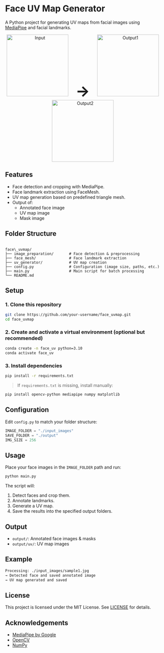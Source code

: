 # Face UV Map Generator

A Python project for generating UV maps from facial images using [MediaPipe](https://github.com/google/mediapipe) and facial landmarks.

<p align="center">
  <img src="./assets/input.jpg" alt="Input" width="200" />
  <strong style="font-size: 48px; margin: 0 20px;">→</strong>
  <img src="./assets/output1.jpg" alt="Output1" width="200" />
  <img src="./assets/output2.jpg" alt="Output2" width="200" />
</p>

## Features

- Face detection and cropping with MediaPipe.
- Face landmark extraction using FaceMesh.
- UV map generation based on predefined triangle mesh.
- Output of:
  - Annotated face image
  - UV map image
  - Mask image

## Folder Structure

```

face\_uvmap/
├── image_preparation/       # Face detection & preprocessing
├── face_mesh/               # Face landmark extraction
├── uv_generator/            # UV map creation
├── config.py                # Configuration (image size, paths, etc.)
├── main.py                  # Main script for batch processing
└── README.md

````

## Setup

### 1. Clone this repository

```bash
git clone https://github.com/your-username/face_uvmap.git
cd face_uvmap
````

### 2. Create and activate a virtual environment (optional but recommended)

```bash
conda create -n face_uv python=3.10
conda activate face_uv
```

### 3. Install dependencies

```bash
pip install -r requirements.txt
```

> If `requirements.txt` is missing, install manually:

```bash
pip install opencv-python mediapipe numpy matplotlib
```

## Configuration

Edit `config.py` to match your folder structure:

```python
IMAGE_FOLDER = "./input_images"
SAVE_FOLDER = "./output"
IMG_SIZE = 256
```

## Usage

Place your face images in the `IMAGE_FOLDER` path and run:

```bash
python main.py
```

The script will:

1. Detect faces and crop them.
2. Annotate landmarks.
3. Generate a UV map.
4. Save the results into the specified output folders.

## Output

* `output/`: Annotated face images & masks
* `output/uv/`: UV map images

## Example

```bash
Processing: ./input_images/sample1.jpg
→ Detected face and saved annotated image
→ UV map generated and saved
```

## License

This project is licensed under the MIT License. See [LICENSE](LICENSE) for details.

## Acknowledgements

* [MediaPipe by Google](https://github.com/google/mediapipe)
* [OpenCV](https://opencv.org/)
* [NumPy](https://numpy.org/)



